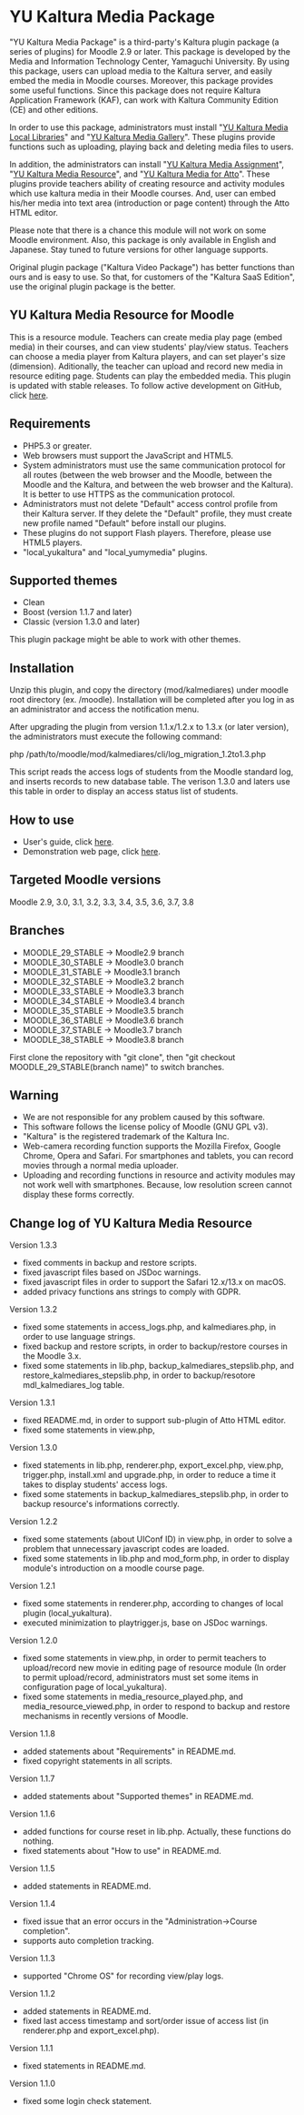 # YU Kaltura Media Package

"YU Kaltura Media Package" is a third-party's Kaltura plugin package (a series of plugins) for Moodle 2.9 or later.
This package is developed by the Media and Information Technology Center, Yamaguchi University.
By using this package, users can upload media to the Kaltura server, and easily embed the media in Moodle courses.
Moreover, this package provides some useful functions.
Since this package does not require Kaltura Application Framework (KAF), can work with Kaltura Community Edition (CE) and other editions.

In order to use this package, administrators must install "[YU Kaltura Media Local Libraries](https://moodle.org/plugins/local_yukaltura)" and "[YU Kaltura Media Gallery](https://moodle.org/plugins/local_yumymedia)".
These plugins provide functions such as uploading, playing back and deleting media files to users.

In addition, the administrators can install "[YU Kaltura Media Assignment](https://moodle.org/plugins/mod_kalmediaassign)", "[YU Kaltura Media Resource](https://moodle.org/plugins/mod_kalmediares)", and "[YU Kaltura Media for Atto](https://moodle.org/plugins/atto_yukaltura)".
These plugins provide teachers ability of creating resource and activity modules which use kaltura media in their Moodle courses.
And, user can embed his/her media into text area (introduction or page content) through the Atto HTML editor.

Please note that there is a chance this module will not work on some Moodle environment.
Also, this package is only available in English and Japanese. Stay tuned to future versions for other language supports.

Original plugin package ("Kaltura Video Package") has better functions than ours and is easy to use. So that, for customers of the "Kaltura SaaS Edition", use the original plugin package is the better.

YU Kaltura Media Resource for Moodle
------

This is a resource module.
Teachers can create media play page (embed media) in their courses, and can view students' play/view status.
Teachers can choose a media player from Kaltura players, and can set player's size (dimension).
Aditionally, the teacher can upload and record new media in resource editing page.
Students can play the embedded media.
This plugin is updated with stable releases. To follow active development on GitHub, click [here](https://github.com/YU-MITC/moodle-mod_kalmediares/).

Requirements
------

* PHP5.3 or greater.
* Web browsers must support the JavaScript and HTML5.
* System administrators must use the same communication protocol for all routes (between the web browser and the Moodle, between the Moodle and the Kaltura, and between the web browser and the Kaltura). It is better to use HTTPS as the communication protocol.
* Administrators must not delete "Default" access control profile from their Kaltura server. If they delete the "Default" profile, they must create new profile named "Default" before install our plugins.
* These plugins do not support Flash players. Therefore, please use HTML5 players.
* "local_yukaltura" and "local_yumymedia" plugins.

Supported themes
-----

* Clean
* Boost (version 1.1.7 and later)
* Classic (version 1.3.0 and later)

This plugin package might be able to work with other themes.

Installation
------

Unzip this plugin, and copy the directory (mod/kalmediares) under moodle root directory (ex. /moodle).
Installation will be completed after you log in as an administrator and access the notification menu.

After upgrading the plugin from version 1.1.x/1.2.x to 1.3.x (or later version), the administrators must execute the following command:

php /path/to/moodle/mod/kalmediares/cli/log_migration_1.2to1.3.php

This script reads the access logs of students from the Moodle standard log, and inserts records to new database table.
The verison 1.3.0 and laters use this table in order to display an access status list of students.

How to use
------

* User's guide, click [here](http://www.cc.yamaguchi-u.ac.jp/guides/cas/plugins/userguide_version1.3.pdf).
* Demonstration web page, click [here](http://www.cc.yamaguchi-u.ac.jp/guides/cas/plugins/demo/).

Targeted Moodle versions
------

Moodle 2.9, 3.0, 3.1, 3.2, 3.3, 3.4, 3.5, 3.6, 3.7, 3.8

Branches
------

* MOODLE_29_STABLE -> Moodle2.9 branch
* MOODLE_30_STABLE -> Moodle3.0 branch
* MOODLE_31_STABLE -> Moodle3.1 branch
* MOODLE_32_STABLE -> Moodle3.2 branch
* MOODLE_33_STABLE -> Moodle3.3 branch
* MOODLE_34_STABLE -> Moodle3.4 branch
* MOODLE_35_STABLE -> Moodle3.5 branch
* MOODLE_36_STABLE -> Moodle3.6 branch
* MOODLE_37_STABLE -> Moodle3.7 branch
* MOODLE_38_STABLE -> Moodle3.8 branch

First clone the repository with "git clone", then "git checkout MOODLE_29_STABLE(branch name)" to switch branches.

Warning
------

* We are not responsible for any problem caused by this software. 
* This software follows the license policy of Moodle (GNU GPL v3).
* "Kaltura" is the registered trademark of the Kaltura Inc.
* Web-camera recording function supports the Mozilla Firefox, Google Chrome, Opera and Safari. For smartphones and tablets, you can record movies through a normal media uploader.
* Uploading and recording functions in resource and activity modules may not work well with smartphones. Because, low resolution screen cannot display these forms correctly.

Change log of YU Kaltura Media Resource
------

Version 1.3.3

* fixed comments in backup and restore scripts.
* fixed javascript files based on JSDoc warnings.
* fixed javascript files in order to support the Safari 12.x/13.x on macOS.
* added privacy functions ans strings to comply with GDPR.

Version 1.3.2

* fixed some statements in access_logs.php, and kalmediares.php, in order to use language strings.
* fixed  backup and restore scripts, in order to backup/restore courses in the Moodle 3.x.
* fixed some statements in lib.php, backup_kalmediares_stepslib.php, and restore_kalmediares_stepslib.php, in order to backup/resotore mdl_kalmediares_log table.

Version 1.3.1

* fixed README.md, in order to support sub-plugin of Atto HTML editor.
* fixed some statements in view.php, 

Version 1.3.0

* fixed statements in lib.php, renderer.php, export_excel.php, view.php, trigger.php, install.xml and upgrade.php, in order to reduce a time it takes to display students' access logs.
* fixed some statements in backup_kalmediares_stepslib.php, in order to backup resource's informations correctly.

Version 1.2.2

* fixed some statements (about UIConf ID) in view.php, in order to solve a problem that unnecessary javascript codes are loaded.
* fixed some statements in lib.php and mod_form.php, in order to display module's introduction on a moodle course page.

Version 1.2.1

* fixed some statements in renderer.php, according to changes of local plugin (local_yukaltura).
* executed minimization to playtrigger.js, base on JSDoc warnings.

Version 1.2.0

* fixed some statements in view.php, in order to permit teachers to upload/record new movie in editing page of resource module (In order to permit upload/record, administrators must set some items in configuration page of local_yukaltura).
* fixed some statements in media_resource_played.php, and media_resource_viewed.php, in order to respond to backup and restore mechanisms in recently versions of Moodle.

Version 1.1.8

* added statements about "Requirements" in README.md.
* fixed copyright statements in all scripts.

Version 1.1.7

* added statements about "Supported themes" in README.md.

Version 1.1.6

* added functions for course reset in lib.php. Actually, these functions do nothing.
* fixed statements about "How to use" in README.md.

Version 1.1.5

* added statements in README.md.

Version 1.1.4

* fixed issue that an error occurs in the "Administration->Course completion".
* supports auto completion tracking.

Version 1.1.3

* supported "Chrome OS" for recording view/play logs.

Version 1.1.2

* added statements in README.md.
* fixed last access timestamp and sort/order issue of access list (in renderer.php and export_excel.php).

Version 1.1.1

* fixed statements in README.md.

Version 1.1.0

* fixed some login check statement.

